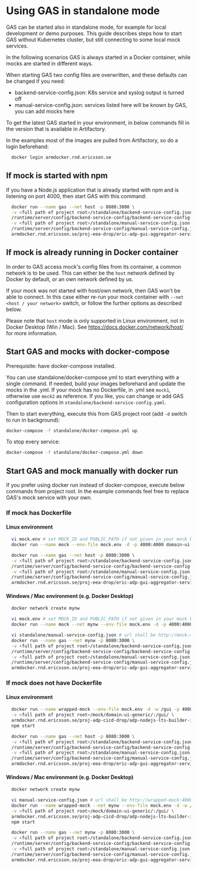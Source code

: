 # Using GAS in standalone mode

GAS can be started also in standalone mode, for example for local development or demo purposes.
This guide describes steps how to start GAS without Kubernetes cluster,
but still connecting to some local mock services.

In the following scenarios GAS is always started in a Docker container,
while mocks are started in different ways.

When starting GAS two config files are overwritten, and these defaults can be changed if you need:

- backend-service-config.json: K8s service and syslog output is turned off
- manual-service-config.json: services listed here will be known by GAS, you can add mocks here

To get the latest GAS started in your environment,
in below commands fill in the version that is available in Artifactory.

In the examples most of the images are pulled from Artifactory, so do a login beforehand:

```bash
  docker login armdocker.rnd.ericsson.se
```

## If mock is started with npm

If you have a Node.js application that is already started with npm and is listening on port 4000,
then start GAS with this command:

```bash
  docker run --name gas --net host -p 8080:3000 \
  -v <full path of project root>/standalone/backend-service-config.json: \
  /runtime/server/config/backend-service-config/backend-service-config.json \
  -v <full path of project root>/standalone/manual-service-config.json: \
  /runtime/server/config/backend-service-config/manual-service-config.json \
  armdocker.rnd.ericsson.se/proj-eea-drop/eric-adp-gui-aggregator-service:<version> # fill in version
```

## If mock is already running in Docker container

In order to GAS access mock's config files from its container, a common network is to be used.
This can either be the `host` network defined by Docker by default, or an own network defined by us.

If your mock was not started with host/own network, then GAS won't be able to connect.
In this case either re-run your mock container with `--net <host / your network>` switch,
or follow the further options as described below.

Please note that `host` mode is only supported in Linux environment, not in Docker Desktop (Win / Mac).
See <https://docs.docker.com/network/host/> for more information.

## Start GAS and mocks with docker-compose

Prerequisite: have docker-compose installed.

You can use standalone/docker-compose.yml to start everything with a single command.
If needed, build your images beforehand and update the mocks in the .yml.
If your mock has no Dockerfile, in .yml see `mock1`, otherwise use `mock2` as reference.
If you like, you can change or add GAS configuration options in `standalone/backend-service-config.yaml`.

Then to start everything, execute this from GAS project root (add `-d` switch to run in background):

```bash
docker-compose -f standalone/docker-compose.yml up
```

To stop every service:

```bash
docker-compose -f standalone/docker-compose.yml down
```

## Start GAS and mock manually with docker run

If you prefer using docker run instead of docker-compose, execute below commands from project root.
In the example commands feel free to replace GAS's mock service with your own.

### If mock has Dockerfile

#### Linux environment

```bash
  vi mock.env # set MOCK_ID and PUBLIC_PATH if not given in your mock by default
  docker run --name mock --env-file mock.env -d -p 4000:4000 domain-ui-generic

  docker run --name gas --net host -p 8080:3000 \
  -v <full path of project root>/standalone/backend-service-config.json: \
  /runtime/server/config/backend-service-config/backend-service-config.json \
  -v <full path of project root>/standalone/manual-service-config.json: \
  /runtime/server/config/backend-service-config/manual-service-config.json \
  armdocker.rnd.ericsson.se/proj-eea-drop/eric-adp-gui-aggregator-service:<version> # fill in version
```

#### Windows / Mac environment (e.g. Docker Desktop)

```bash
  docker network create mynw

  vi mock.env # set MOCK_ID and PUBLIC_PATH if not given in your mock by default
  docker run --name mock --net mynw --env-file mock.env -d -p 4000:4000 domain-ui-generic

  vi standalone/manual-service-config.json # url shall be http://mock:4000
  docker run --name gas --net mynw -p 8080:3000 \
  -v <full path of project root>/standalone/backend-service-config.json: \
  /runtime/server/config/backend-service-config/backend-service-config.json \
  -v <full path of project root>/standalone/manual-service-config.json: \
  /runtime/server/config/backend-service-config/manual-service-config.json \
  armdocker.rnd.ericsson.se/proj-eea-drop/eric-adp-gui-aggregator-service:<version> # fill in version
```

### If mock does not have Dockerfile

#### Linux environment

```bash
  docker run --name wrapped-mock --env-file mock.env -d -w /gui -p 4000:4000 \
  -v <full path of project root>/mock/domain-ui-generic/:/gui/ \
  armdocker.rnd.ericsson.se/proj-adp-cicd-drop/adp-nodejs-lts-builder-image \
  npm start

  docker run --name gas --net host -p 8080:3000 \
  -v <full path of project root>/standalone/backend-service-config.json: \
  /runtime/server/config/backend-service-config/backend-service-config.json \
  -v <full path of project root>/standalone/manual-service-config.json: \
  /runtime/server/config/backend-service-config/manual-service-config.json \
  armdocker.rnd.ericsson.se/proj-eea-drop/eric-adp-gui-aggregator-service:<version> # fill in version
```

#### Windows / Mac environment (e.g. Docker Desktop)

```bash
  docker network create mynw

  vi manual-service-config.json # url shall be http://wrapped-mock:4000
  docker run --name wrapped-mock --net mynw --env-file mock.env -d -w /gui -p 4000:4000 \
  -v <full path of project root>/mock/domain-ui-generic/:/gui/ \
  armdocker.rnd.ericsson.se/proj-adp-cicd-drop/adp-nodejs-lts-builder-image \
  npm start

  docker run --name gas --net mynw -p 8080:3000 \
  -v <full path of project root>/standalone/backend-service-config.json: \
  /runtime/server/config/backend-service-config/backend-service-config.json \
  -v <full path of project root>/standalone/manual-service-config.json: \
  /runtime/server/config/backend-service-config/manual-service-config.json \
  armdocker.rnd.ericsson.se/proj-eea-drop/eric-adp-gui-aggregator-service:<version> # fill in version
```
